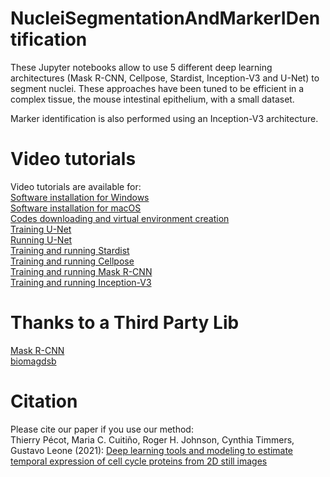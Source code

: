 # NucleiSegmentationAndMarkerIDentification

These Jupyter notebooks allow to use 5 different deep learning architectures (Mask R-CNN, Cellpose, Stardist, Inception-V3 and U-Net) to segment nuclei. These approaches have been tuned to be efficient in a complex tissue, the mouse intestinal epithelium, with a small dataset.

Marker identification is also performed using an Inception-V3 architecture.

# Video tutorials
Video tutorials are available for: <br>
[Software installation for Windows](https://www.youtube.com/watch?v=EkFdh9dCQds) <br>
[Software installation for macOS](https://www.youtube.com/watch?v=y6C9f1jJr5k) <br>
[Codes downloading and virtual environment creation](https://youtu.be/Q9LOVkQZ_qI) <br>
[Training U-Net](https://youtu.be/01MHUudZJe4) <br>
[Running U-Net](https://youtu.be/GzaFf0V3CVU) <br>
[Training and running Stardist](https://youtu.be/CLNuD7i09Ns) <br>
[Training and running Cellpose](https://youtu.be/096Dw25bt9s) <br>
[Training and running Mask R-CNN](https://youtu.be/UUoTdAgACmU) <br>
[Training and running Inception-V3]()

# Thanks to a Third Party Lib
[Mask R-CNN](https://github.com/matterport/Mask_RCNN) <br>
[biomagdsb](https://github.com/spreka/biomagdsb)

# Citation
Please cite our paper if you use our method: <br> 
Thierry Pécot, Maria C. Cuitiño, Roger H. Johnson, Cynthia Timmers, Gustavo Leone (2021): [Deep learning tools and modeling to estimate temporal expression of cell cycle proteins from 2D still images](https://www.biorxiv.org/content/10.1101/2021.03.01.433386v1)
